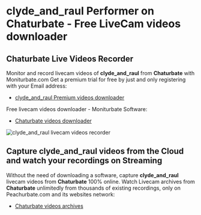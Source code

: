 # clyde_and_raul Performer on Chaturbate - Free LiveCam videos downloader

## Chaturbate Live Videos Recorder

Monitor and record livecam videos of **clyde_and_raul** from **Chaturbate** with Moniturbate.com
Get a premium trial for free by just and only registering with your Email address:
* [clyde_and_raul Premium videos downloader](https://moniturbate.com/request-demo-licence-key.html)

Free livecam videos downloader - Moniturbate Software:
* [Chaturbate videos downloader](https://moniturbate.com/moniturbate-download-software.html)

![clyde_and_raul livecam videos recorder](https://peachurnet.com/templates/moniturbate-software.png)


## Capture clyde_and_raul videos from the Cloud and watch your recordings on Streaming

Without the need of downloading a software, capture **clyde_and_raul** livecam videos from **Chaturbate** 100% online.
Watch Livecam archives from **Chaturbate** unlimitedly from thousands of existing recordings, only on Peachurbate.com and its websites network:
* [Chaturbate videos archives](https://peachurnet.com/)